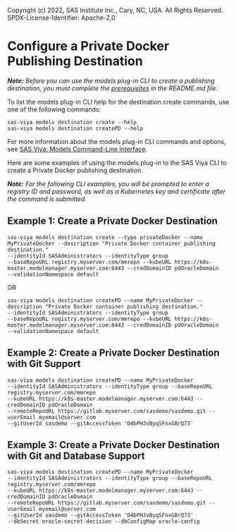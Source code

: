 Copyright (c) 2022, SAS Institute Inc., Cary, NC, USA.  All Rights Reserved.
SPDX-License-Identifier: Apache-2.0

# Configure a Private Docker Publishing Destination

_**Note:** Before you can use the models plug-in CLI to create a publishing destination, you must complete the [prerequisites](./README.md#prerequisites) in the README.md file._

To list the models plug-in CLI help for the destination create commands, use one of the following commands:

```commandline
sas-viya models destination create --help
sas-viya models destination createPD --help
```

For more information about the models plug-in CLI commands and options, see [SAS Viya: Models Command-Line Interface](https://documentation.sas.com/?cdcId=mdlmgrcdc&cdcVersion=default&docsetId=mdlmgrcli&docsetTarget=titlepage.htm).

Here are some examples of using the models plug-in to the SAS Viya CLI to create a Private Docker publishing destination.

_**Note:** For the following CLI examples, you will be prompted to enter a registry ID and password, as well as a Kubernetes key and certificate after the command is submitted._

## Example 1: Create a Private Docker Destination

```commandline
sas-viya models destination create --type privateDocker --name MyPrivateDocker --description "Private Docker container publishing destination." 
--identityId SASAdministrators --identityType group 
--baseRepoURL registry.myserver.com/mmrepo --kubeURL https://k8s-master.modelmanager.myserver.com:6443 --credDomainID pdOracleDomain 
--validationNamespace default
```

OR

```commandline
sas-viya models destination createPD --name MyPrivateDocker --description "Private Docker container publishing destination." 
--identityId SASAdministrators --identityType group 
--baseRepoURL registry.myserver.com/mmrepo --kubeURL https://k8s-master.modelmanager.myserver.com:6443 --credDomainID pdOracleDomain 
--validationNamespace default
```

## Example 2: Create a Private Docker Destination with Git Support

```commandline
sas-viya models destination createPD --name MyPrivateDocker 
--identityId SASAdministrators --identityType group --baseRepoURL registry.myserver.com/mmrepo
--kubeURL https://k8s-master.modelmanager.myserver.com:6443 --credDomainID pdOracleDomain 
--remoteRepoURL https://gitlab.myserver.com/sasdemo/sasdemo.git --userEmail myemail@server.com 
--gitUserId sasdemo --gitAccessToken 'D4bPHJvByqSFnxGBrQ73' 
```

## Example 3: Create a Private Docker Destination with Git and Database Support

```commandline
sas-viya models destination createPD --name MyPrivateDocker 
--identityId SASAdministrators --identityType group --baseRepoURL registry.myserver.com/mmrepo
--kubeURL https://k8s-master.modelmanager.myserver.com:6443 --credDomainID pdOracleDomain 
--remoteRepoURL https://gitlab.myserver.com/sasdemo/sasdemo.git --userEmail myemail@server.com 
--gitUserId sasdemo --gitAccessToken 'D4bPHJvByqSFnxGBrQ73' 
--dbSecret oracle-secret-decision --dbConfigMap oracle-config
```